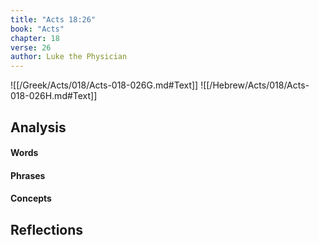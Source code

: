 ```yaml
---
title: "Acts 18:26"
book: "Acts"
chapter: 18
verse: 26
author: Luke the Physician
---
```

![[/Greek/Acts/018/Acts-018-026G.md#Text]]
![[/Hebrew/Acts/018/Acts-018-026H.md#Text]]

## Analysis

#### Words

#### Phrases

#### Concepts

## Reflections

